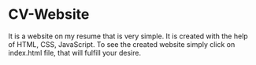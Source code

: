 # CV-Website
It is a website on my resume that is very simple. It is created with the help of HTML, CSS, JavaScript.
To see the created website simply click on index.html file, that will fulfill your desire.
